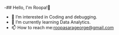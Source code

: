 -## Hello, I'm Roopa!👋 
- 👀 I’m interested in Coding and debugging.
- 🌱 I’m currently learning Data Analytics.
- 📫 How to reach me:roopasarageorge@gmail.com

<!---
ROOPASARAGEORGE/ROOPASARAGEORGE is a ✨ special ✨ repository because its `README.md` (this file) appears on your GitHub profile.
You can click the Preview link to take a look at your changes.
--->
